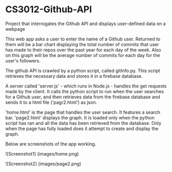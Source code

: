 # CS3012-Github-API
Project that interrogates the Github API and displays user-defined data on a webpage

This web app asks a user to enter the name of a Github user. Returned to them will be a bar chart
displaying the total number of commits that user has made to their repos over the past year for
each day of the week. Also on this graph will be the average number of commits for each day
for the user's followers.

The github API is crawled by a python script, called gitInfo.py. This script retrieves the necessary
data and stores it in a firebase database.

A server called 'server.js' - which runs in Node.js - handles the get requests made by the client. It
calls the python script to run when the user searches for a Github user, and then retrieves data from
the firebase database and sends it to a html file ('pagr2.html') as json.

'home.html' is the page that handles the user search. It features a search bar. 'page2.html' displays the
graph. It is loaded only when the python script has ran and all the data has been retrieved from the
database. Only when the page has fully loaded does it attempt to create and display the graph.

Below are screenshots of the app working.

![Screenshot1] (images/home.png)

![Screenshot2] (images/page2.png)
